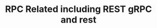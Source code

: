 ---
layout: posts_by_category
categories: rpc
title: RPC Related including REST gRPC and rest
permalink: /category/rpc
---